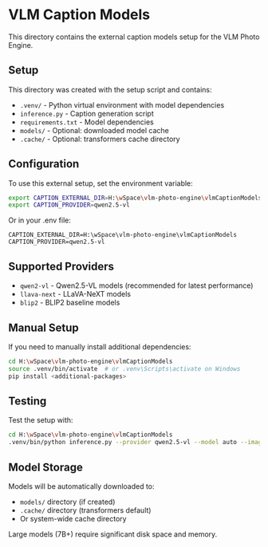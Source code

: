# VLM Caption Models

This directory contains the external caption models setup for the VLM Photo Engine.

## Setup

This directory was created with the setup script and contains:

- `.venv/` - Python virtual environment with model dependencies
- `inference.py` - Caption generation script  
- `requirements.txt` - Model dependencies
- `models/` - Optional: downloaded model cache
- `.cache/` - Optional: transformers cache directory

## Configuration

To use this external setup, set the environment variable:
```bash
export CAPTION_EXTERNAL_DIR=H:\wSpace\vlm-photo-engine\vlmCaptionModels
export CAPTION_PROVIDER=qwen2.5-vl
```

Or in your .env file:
```
CAPTION_EXTERNAL_DIR=H:\wSpace\vlm-photo-engine\vlmCaptionModels
CAPTION_PROVIDER=qwen2.5-vl
```

## Supported Providers

- `qwen2-vl` - Qwen2.5-VL models (recommended for latest performance)
- `llava-next` - LLaVA-NeXT models  
- `blip2` - BLIP2 baseline models

## Manual Setup

If you need to manually install additional dependencies:

```bash
cd H:\wSpace\vlm-photo-engine\vlmCaptionModels
source .venv/bin/activate  # or .venv\Scripts\activate on Windows
pip install <additional-packages>
```

## Testing

Test the setup with:
```bash
cd H:\wSpace\vlm-photo-engine\vlmCaptionModels
.venv/bin/python inference.py --provider qwen2.5-vl --model auto --image /path/to/test/image.jpg
```

## Model Storage

Models will be automatically downloaded to:
- `models/` directory (if created)
- `.cache/` directory (transformers default)
- Or system-wide cache directory

Large models (7B+) require significant disk space and memory.
